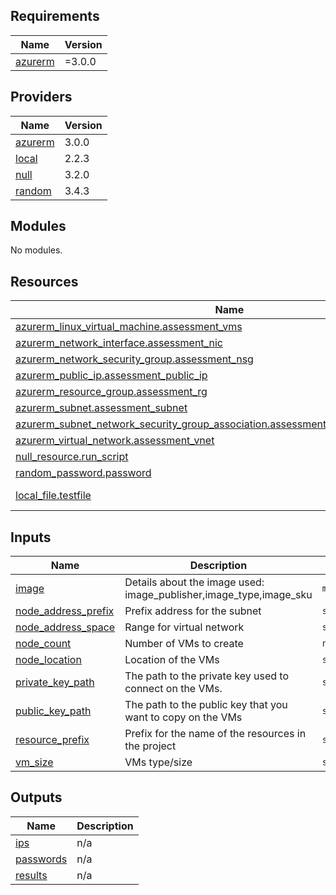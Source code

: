 <!-- BEGIN_TF_DOCS -->
## Requirements

| Name | Version |
|------|---------|
| <a name="requirement_azurerm"></a> [azurerm](#requirement\_azurerm) | =3.0.0 |

## Providers

| Name | Version |
|------|---------|
| <a name="provider_azurerm"></a> [azurerm](#provider\_azurerm) | 3.0.0 |
| <a name="provider_local"></a> [local](#provider\_local) | 2.2.3 |
| <a name="provider_null"></a> [null](#provider\_null) | 3.2.0 |
| <a name="provider_random"></a> [random](#provider\_random) | 3.4.3 |

## Modules

No modules.

## Resources

| Name | Type |
|------|------|
| [azurerm_linux_virtual_machine.assessment_vms](https://registry.terraform.io/providers/hashicorp/azurerm/3.0.0/docs/resources/linux_virtual_machine) | resource |
| [azurerm_network_interface.assessment_nic](https://registry.terraform.io/providers/hashicorp/azurerm/3.0.0/docs/resources/network_interface) | resource |
| [azurerm_network_security_group.assessment_nsg](https://registry.terraform.io/providers/hashicorp/azurerm/3.0.0/docs/resources/network_security_group) | resource |
| [azurerm_public_ip.assessment_public_ip](https://registry.terraform.io/providers/hashicorp/azurerm/3.0.0/docs/resources/public_ip) | resource |
| [azurerm_resource_group.assessment_rg](https://registry.terraform.io/providers/hashicorp/azurerm/3.0.0/docs/resources/resource_group) | resource |
| [azurerm_subnet.assessment_subnet](https://registry.terraform.io/providers/hashicorp/azurerm/3.0.0/docs/resources/subnet) | resource |
| [azurerm_subnet_network_security_group_association.assessment_subnet_nsg_association](https://registry.terraform.io/providers/hashicorp/azurerm/3.0.0/docs/resources/subnet_network_security_group_association) | resource |
| [azurerm_virtual_network.assessment_vnet](https://registry.terraform.io/providers/hashicorp/azurerm/3.0.0/docs/resources/virtual_network) | resource |
| [null_resource.run_script](https://registry.terraform.io/providers/hashicorp/null/latest/docs/resources/resource) | resource |
| [random_password.password](https://registry.terraform.io/providers/hashicorp/random/latest/docs/resources/password) | resource |
| [local_file.testfile](https://registry.terraform.io/providers/hashicorp/local/latest/docs/data-sources/file) | data source |

## Inputs

| Name | Description | Type | Default | Required |
|------|-------------|------|---------|:--------:|
| <a name="input_image"></a> [image](#input\_image) | Details about the image used: image\_publisher,image\_type,image\_sku | `map(any)` | n/a | yes |
| <a name="input_node_address_prefix"></a> [node\_address\_prefix](#input\_node\_address\_prefix) | Prefix address for the subnet | `string` | n/a | yes |
| <a name="input_node_address_space"></a> [node\_address\_space](#input\_node\_address\_space) | Range for virtual network | `string` | n/a | yes |
| <a name="input_node_count"></a> [node\_count](#input\_node\_count) | Number of VMs to create | `number` | n/a | yes |
| <a name="input_node_location"></a> [node\_location](#input\_node\_location) | Location of the VMs | `string` | n/a | yes |
| <a name="input_private_key_path"></a> [private\_key\_path](#input\_private\_key\_path) | The path to the private key used to connect on the VMs. | `string` | n/a | yes |
| <a name="input_public_key_path"></a> [public\_key\_path](#input\_public\_key\_path) | The path to the public key that you want to copy on the VMs | `string` | n/a | yes |
| <a name="input_resource_prefix"></a> [resource\_prefix](#input\_resource\_prefix) | Prefix for the name of the resources in the project | `string` | n/a | yes |
| <a name="input_vm_size"></a> [vm\_size](#input\_vm\_size) | VMs type/size | `string` | n/a | yes |

## Outputs

| Name | Description |
|------|-------------|
| <a name="output_ips"></a> [ips](#output\_ips) | n/a |
| <a name="output_passwords"></a> [passwords](#output\_passwords) | n/a |
| <a name="output_results"></a> [results](#output\_results) | n/a |
<!-- END_TF_DOCS -->